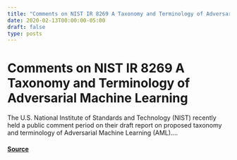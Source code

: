 ```yaml
---
title: "Comments on NIST IR 8269 A Taxonomy and Terminology of Adversarial Machine Learning"
date: 2020-02-13T00:00:00-05:00
draft: false
type: posts
---
```

# Comments on NIST IR 8269 A Taxonomy and Terminology of Adversarial Machine Learning





The U.S. National Institute of Standards and Technology (NIST) recently held a public comment period on their draft report on proposed taxonomy and terminology of Adversarial Machine Learning (AML)....



#### [Source](https://insights.sei.cmu.edu/blog/comments-on-nist-ir-8269-a-taxonomy-and-terminology-of-adversarial-machine-learning/)


